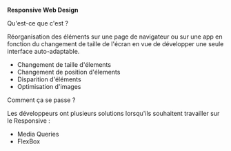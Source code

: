 **Responsive Web Design**

Qu'est-ce que c'est ? 

Réorganisation des éléments sur une page de navigateur ou sur une app en fonction du changement de taille de l'écran en vue de développer une seule interface auto-adaptable.

- Changement de taille d'élements
- Changement de position d'élements
- Disparition d'éléments
- Optimisation d'images

[id]: recap-wild-S1/responsive.jpg "Responsive"

Comment ça se passe ?

Les développeurs ont plusieurs solutions lorsqu'ils souhaitent travailler sur le Responsive :

- Media Queries
- FlexBox
